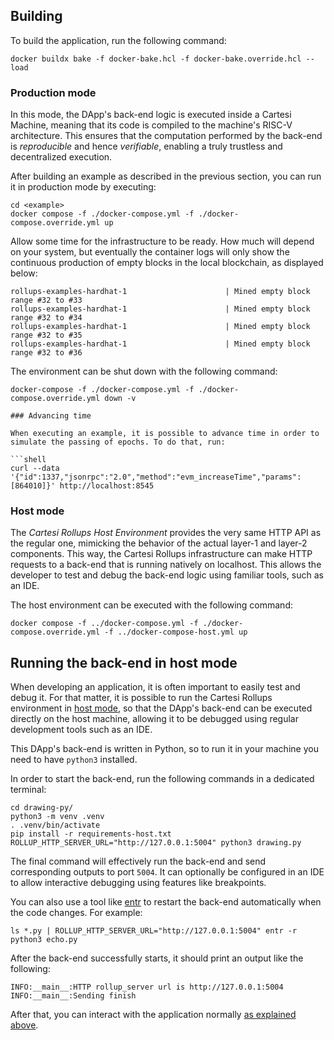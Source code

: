 ## Building

To build the application, run the following command:

```shell
docker buildx bake -f docker-bake.hcl -f docker-bake.override.hcl --load
```

### Production mode

In this mode, the DApp's back-end logic is executed inside a Cartesi Machine, meaning that its code is compiled to the machine's RISC-V architecture. This ensures that the computation performed by the back-end is _reproducible_ and hence _verifiable_, enabling a truly trustless and decentralized execution.

After building an example as described in the previous section, you can run it in production mode by executing:

```shell
cd <example>
docker compose -f ./docker-compose.yml -f ./docker-compose.override.yml up
```

Allow some time for the infrastructure to be ready.
How much will depend on your system, but eventually the container logs will only show the continuous production of empty blocks in the local blockchain, as displayed below:

```shell
rollups-examples-hardhat-1                      | Mined empty block range #32 to #33
rollups-examples-hardhat-1                      | Mined empty block range #32 to #34
rollups-examples-hardhat-1                      | Mined empty block range #32 to #35
rollups-examples-hardhat-1                      | Mined empty block range #32 to #36
```

The environment can be shut down with the following command:

```shell
docker-compose -f ./docker-compose.yml -f ./docker-compose.override.yml down -v

### Advancing time

When executing an example, it is possible to advance time in order to simulate the passing of epochs. To do that, run:

```shell
curl --data '{"id":1337,"jsonrpc":"2.0","method":"evm_increaseTime","params":[864010]}' http://localhost:8545
```
 
 ### Host mode

The _Cartesi Rollups Host Environment_ provides the very same HTTP API as the regular one, mimicking the behavior of the actual layer-1 and layer-2 components. This way, the Cartesi Rollups infrastructure can make HTTP requests to a back-end that is running natively on localhost. This allows the developer to test and debug the back-end logic using familiar tools, such as an IDE.

The host environment can be executed with the following command:

```shell
docker compose -f ../docker-compose.yml -f ./docker-compose.override.yml -f ../docker-compose-host.yml up
```

## Running the back-end in host mode

When developing an application, it is often important to easily test and debug it. For that matter, it is possible to run the Cartesi Rollups environment in [host mode](../README.md#host-mode), so that the DApp's back-end can be executed directly on the host machine, allowing it to be debugged using regular development tools such as an IDE.

This DApp's back-end is written in Python, so to run it in your machine you need to have `python3` installed.

In order to start the back-end, run the following commands in a dedicated terminal:

```shell
cd drawing-py/
python3 -m venv .venv
. .venv/bin/activate
pip install -r requirements-host.txt
ROLLUP_HTTP_SERVER_URL="http://127.0.0.1:5004" python3 drawing.py
```

The final command will effectively run the back-end and send corresponding outputs to port `5004`.
It can optionally be configured in an IDE to allow interactive debugging using features like breakpoints.

You can also use a tool like [entr](https://eradman.com/entrproject/) to restart the back-end automatically when the code changes. For example:

```shell
ls *.py | ROLLUP_HTTP_SERVER_URL="http://127.0.0.1:5004" entr -r python3 echo.py
```

After the back-end successfully starts, it should print an output like the following:

```log
INFO:__main__:HTTP rollup_server url is http://127.0.0.1:5004
INFO:__main__:Sending finish
```

After that, you can interact with the application normally [as explained above](#interacting-with-the-application).

